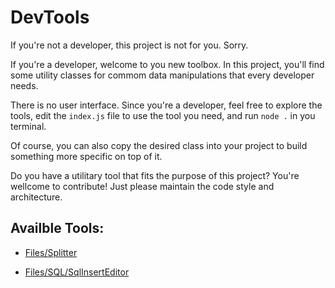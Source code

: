 # DevTools

If you're not a developer, this project is not for you. Sorry.

If you're a developer, welcome to you new toolbox. In this project, you'll find some utility classes for commom data manipulations that every developer needs.

There is no user interface. Since you're a developer, feel free to explore the tools, edit the `index.js` file to use the tool you need, and run `node .` in you terminal.

Of course, you can also copy the desired class into your project to build something more specific on top of it.

Do you have a utilitary tool that fits the purpose of this project? You're wellcome to contribute! Just please maintain the code style and architecture.

## Availble Tools:

- [Files/Splitter](instructions/Files/Splitter.md)

- [Files/SQL/SqlInsertEditor](instructions/Files/SQL/SqlInsertEditor.md)
